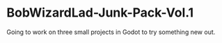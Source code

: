 # BobWizardLad-Junk-Pack-Vol.1
 Going to work on three small projects in Godot to try something new out.
